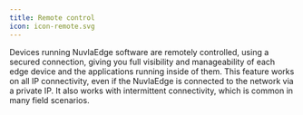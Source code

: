 ```yaml
---
title: Remote control
icon: icon-remote.svg
---
```


Devices running NuvlaEdge software are remotely controlled, using a secured connection, giving you full visibility and manageability of each edge device and the applications running inside of them. This feature works on all IP connectivity, even if the NuvlaEdge is connected to the network via a private IP. It also works with intermittent connectivity, which is common in many field scenarios.

